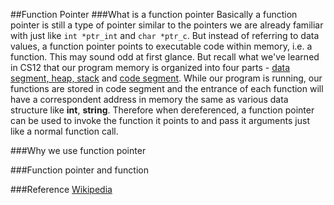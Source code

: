 ##Function Pointer
###What is a function pointer
Basically a function pointer is still a type of pointer similar to the pointers we are already familiar with just like `int *ptr_int` and `char *ptr_c`.
But instead of referring to data values, a function pointer points to executable code within memory, i.e. a function.
This may sound odd at first glance.
But recall what we've learned in CS12 that our program memory is organized into four parts - [data segment, heap, stack](http://en.wikipedia.org/wiki/Data_segment)  and [code segment](http://en.wikipedia.org/wiki/Code_segment).
While our program is running, our functions are stored in  code segment and the entrance of each function will have a correspondent address in memory the same as various data structure like __int__, __string__.
Therefore when dereferenced, a function pointer can be used to invoke the function it points to and pass it arguments just like a normal function call.


###Why we use function pointer

###Function pointer and function

###Reference
[Wikipedia](http://en.wikipedia.org/wiki/Function_pointer)
